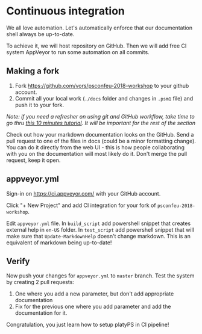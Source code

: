 # Continuous integration

We all love automation.
Let's automatically enforce that our documentation shell always be up-to-date.

To achieve it, we will host repository on GitHub.
Then we will add free CI system AppVeyor to run some automation on all commits.

## Making a fork

1. Fork https://github.com/vors/psconfeu-2018-workshop to your github account.
2. Commit all your local work (`./docs` folder and changes in `.psm1` file) and push it to your fork.

*Note: if you need a refresher on using git and GitHub workflow, take  time to go thru [this 10 minutes tutorial](https://guides.github.com/activities/hello-world/). It will be important for the rest of the section*

Check out how your markdown documentation looks on the GitHub.
Send a pull request to one of the files in docs (could be a minor formatting change).
You can do it directly from the web UI - this is how people collaborating with you on the documentation will most likely do it.
Don't merge the pull request, keep it open.

## appveyor.yml

Sign-in on https://ci.appveyor.com/ with your GitHub account.

Click "+ New Project" and add CI integration for your fork of `psconfeu-2018-workshop`.

Edit `appveyor.yml` file.
In `build_script` add powershell snippet that creates external help in `en-US` folder.
In `test_script` add powershell snippet that will make sure that `Update-MarkdownHelp` doesn't change markdown.
This is an equivalent of markdown being up-to-date!

## Verify

Now push your changes for `appveyor.yml` to `master` branch.
Test the system by creating 2 pull requests:

1. One where you add a new parameter, but don't add appropriate documentation
2. Fix for the previous one where you add parameter and add the documentation for it.

Congratulation, you just learn how to setup platyPS in CI pipeline!
